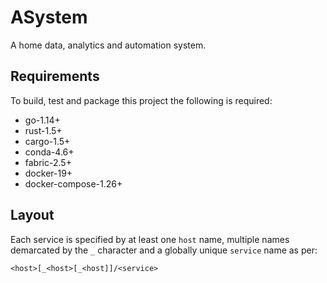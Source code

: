 # ASystem

A home data, analytics and automation system.

## Requirements
To build, test and package this project the following is required:
* go-1.14+
* rust-1.5+
* cargo-1.5+
* conda-4.6+
* fabric-2.5+
* docker-19+
* docker-compose-1.26+

## Layout
Each service is specified by at least one `host` name, multiple names demarcated by the `_` 
character and a globally unique `service` name as per:

`<host>[_<host>[_<host]]/<service>`
